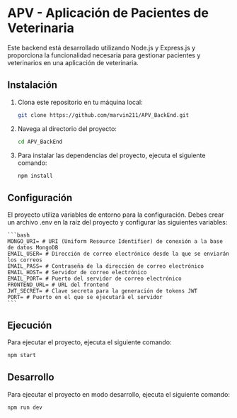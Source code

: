 # APV - Aplicación de Pacientes de Veterinaria

Este backend está desarrollado utilizando Node.js y Express.js y proporciona la funcionalidad necesaria para gestionar pacientes y veterinarios en una aplicación de veterinaria.

## Instalación

1. Clona este repositorio en tu máquina local:
    
    ```bash
    git clone https://github.com/marvin211/APV_BackEnd.git
    ```

2. Navega al directorio del proyecto:

    ```bash
    cd APV_BackEnd
    ```

3. Para instalar las dependencias del proyecto, ejecuta el siguiente comando:

    ```bash
    npm install
    ```

## Configuración

El proyecto utiliza variables de entorno para la configuración. Debes crear un archivo .env en la raíz del proyecto y configurar las siguientes variables:
    
    ```bash
    MONGO_URI= # URI (Uniform Resource Identifier) de conexión a la base de datos MongoDB
    EMAIL_USER= # Dirección de correo electrónico desde la que se enviarán los correos
    EMAIL_PASS= # Contraseña de la dirección de correo electrónico
    EMAIL_HOST= # Servidor de correo electrónico
    EMAIL_PORT= # Puerto del servidor de correo electrónico
    FRONTEND_URL= # URL del frontend
    JWT_SECRET= # Clave secreta para la generación de tokens JWT
    PORT= # Puerto en el que se ejecutará el servidor
    ```

## Ejecución

Para ejecutar el proyecto, ejecuta el siguiente comando:

```bash
npm start
```

## Desarrollo

Para ejecutar el proyecto en modo desarrollo, ejecuta el siguiente comando:

```bash
npm run dev
```

